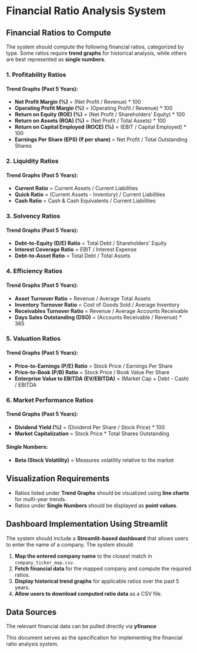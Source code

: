 # Financial Ratio Analysis System

## Financial Ratios to Compute

The system should compute the following financial ratios, categorized by type. Some ratios require **trend graphs** for historical analysis, while others are best represented as **single numbers**.

### 1. Profitability Ratios

#### Trend Graphs (Past 5 Years):

- **Net Profit Margin (%)** = (Net Profit / Revenue) \* 100
- **Operating Profit Margin (%)** = (Operating Profit / Revenue) \* 100
- **Return on Equity (ROE) (%)** = (Net Profit / Shareholders' Equity) \* 100
- **Return on Assets (ROA) (%)** = (Net Profit / Total Assets) \* 100
- **Return on Capital Employed (ROCE) (%)** = (EBIT / Capital Employed) \* 100
- **Earnings Per Share (EPS) (₹ per share)** = Net Profit / Total Outstanding Shares

### 2. Liquidity Ratios

#### Trend Graphs (Past 5 Years):

- **Current Ratio** = Current Assets / Current Liabilities
- **Quick Ratio** = (Current Assets - Inventory) / Current Liabilities
- **Cash Ratio** = Cash & Cash Equivalents / Current Liabilities

### 3. Solvency Ratios

#### Trend Graphs (Past 5 Years):

- **Debt-to-Equity (D/E) Ratio** = Total Debt / Shareholders' Equity
- **Interest Coverage Ratio** = EBIT / Interest Expense
- **Debt-to-Asset Ratio** = Total Debt / Total Assets

### 4. Efficiency Ratios

#### Trend Graphs (Past 5 Years):

- **Asset Turnover Ratio** = Revenue / Average Total Assets
- **Inventory Turnover Ratio** = Cost of Goods Sold / Average Inventory
- **Receivables Turnover Ratio** = Revenue / Average Accounts Receivable
- **Days Sales Outstanding (DSO)** = (Accounts Receivable / Revenue) \* 365

### 5. Valuation Ratios

#### Trend Graphs (Past 5 Years):

- **Price-to-Earnings (P/E) Ratio** = Stock Price / Earnings Per Share
- **Price-to-Book (P/B) Ratio** = Stock Price / Book Value Per Share
- **Enterprise Value to EBITDA (EV/EBITDA)** = (Market Cap + Debt - Cash) / EBITDA

### 6. Market Performance Ratios

#### Trend Graphs (Past 5 Years):

- **Dividend Yield (%)** = (Dividend Per Share / Stock Price) \* 100
- **Market Capitalization** = Stock Price \* Total Shares Outstanding

#### Single Numbers:

- **Beta (Stock Volatility)** = Measures volatility relative to the market

## Visualization Requirements

- Ratios listed under **Trend Graphs** should be visualized using **line charts** for multi-year trends.
- Ratios under **Single Numbers** should be displayed as **point values**.

## Dashboard Implementation Using Streamlit

The system should include a **Streamlit-based dashboard** that allows users to enter the name of a company. The system should:

1. **Map the entered company name** to the closest match in `company_ticker_map.csv`.
2. **Fetch financial data** for the mapped company and compute the required ratios.
3. **Display historical trend graphs** for applicable ratios over the past 5 years.
4. **Allow users to download computed ratio data** as a CSV file.

## Data Sources

The relevant financial data can be pulled directly via **yfinance**

This document serves as the specification for implementing the financial ratio analysis system.

